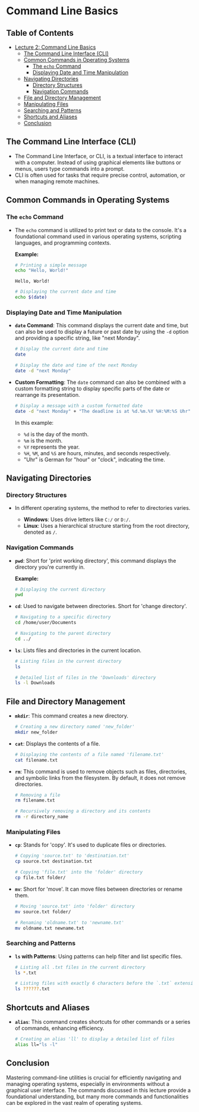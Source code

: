 # Command Line Basics


## Table of Contents

  - [Lecture 2: Command Line Basics](#lecture-2-command-line-basics)
    - [The Command Line Interface (CLI)](#the-command-line-interface-cli)
    - [Common Commands in Operating Systems](#common-commands-in-operating-systems)
      - [The `echo` Command](#the-echo-command)
      - [Displaying Date and Time Manipulation](#displaying-date-and-time-manipulation)
    - [Navigating Directories](#navigating-directories)
      - [Directory Structures](#directory-structures)
      - [Navigation Commands](#navigation-commands)
    - [File and Directory Management](#file-and-directory-management)
    - [Manipulating Files](#manipulating-files)
    - [Searching and Patterns](#searching-and-patterns)
    - [Shortcuts and Aliases](#shortcuts-and-aliases)
    - [Conclusion](#conclusion)
   
## The Command Line Interface (CLI)

- The Command Line Interface, or CLI, is a textual interface to interact with a computer. Instead of using graphical elements like buttons or menus, users type commands into a prompt.
- CLI is often used for tasks that require precise control, automation, or when managing remote machines.

## Common Commands in Operating Systems

### The `echo` Command

- The `echo` command is utilized to print text or data to the console. It's a foundational command used in various operating systems, scripting languages, and programming contexts.
  
  **Example:**
  ```bash
  # Printing a simple message
  echo "Hello, World!"
  ```
  ```
  Hello, World!
  ```

  ```bash
  # Displaying the current date and time
  echo $(date)
  ```

### Displaying Date and Time Manipulation

- **`date` Command**: This command displays the current date and time, but can also be used to display a future or past date by using the `-d` option and providing a specific string, like "next Monday".

  ```bash
  # Display the current date and time
  date
  ```

  ```bash
  # Display the date and time of the next Monday
  date -d "next Monday"
  ```

- **Custom Formatting**: The `date` command can also be combined with a custom formatting string to display specific parts of the date or rearrange its presentation.

  ```bash
  # Display a message with a custom formatted date
  date -d "next Monday" + "The deadline is at %d.%m.%Y %H:%M:%S Uhr"
  ```

  In this example:
  - `%d` is the day of the month.
  - `%m` is the month.
  - `%Y` represents the year.
  - `%H`, `%M`, and `%S` are hours, minutes, and seconds respectively.
  - "Uhr" is German for "hour" or "clock", indicating the time.
 
## Navigating Directories

### Directory Structures

- In different operating systems, the method to refer to directories varies.

  - **Windows**: Uses drive letters like `C:/` or `D:/`.
  - **Linux**: Uses a hierarchical structure starting from the root directory, denoted as `/`.

### Navigation Commands

- **`pwd`**: Short for 'print working directory', this command displays the directory you're currently in.
  
  **Example:**
  ```bash
  # Displaying the current directory
  pwd
  ```

- **`cd`**: Used to navigate between directories. Short for 'change directory'.
  
  ```bash
  # Navigating to a specific directory
  cd /home/user/Documents
  ```

  ```bash
  # Navigating to the parent directory
  cd ../
  ```

- **`ls`**: Lists files and directories in the current location.
  
  ```bash
  # Listing files in the current directory
  ls
  ```

  ```bash
  # Detailed list of files in the 'Downloads' directory
  ls -l Downloads
  ```

## File and Directory Management

- **`mkdir`**: This command creates a new directory.
  
  ```bash
  # Creating a new directory named 'new_folder'
  mkdir new_folder
  ```

- **`cat`**: Displays the contents of a file.
  
  ```bash
  # Displaying the contents of a file named 'filename.txt'
  cat filename.txt
  ```

- **`rm`**: This command is used to remove objects such as files, directories, and symbolic links from the filesystem. By default, it does not remove directories.

  ```bash
  # Removing a file
  rm filename.txt
  ```

  ```bash
  # Recursively removing a directory and its contents
  rm -r directory_name
  ```

### Manipulating Files

- **`cp`**: Stands for 'copy'. It's used to duplicate files or directories.
  
  ```bash
  # Copying 'source.txt' to 'destination.txt'
  cp source.txt destination.txt
  ```

  ```bash
  # Copying 'file.txt' into the 'folder' directory
  cp file.txt folder/
  ```

- **`mv`**: Short for 'move'. It can move files between directories or rename them.
  
  ```bash
  # Moving 'source.txt' into 'folder' directory
  mv source.txt folder/
  ```

  ```bash
  # Renaming 'oldname.txt' to 'newname.txt'
  mv oldname.txt newname.txt
  ```

### Searching and Patterns

- **`ls` with Patterns**: Using patterns can help filter and list specific files.
  
  ```bash
  # Listing all .txt files in the current directory
  ls *.txt
  ```

  ```bash
  # Listing files with exactly 6 characters before the `.txt` extension
  ls ??????.txt
  ```

## Shortcuts and Aliases

- **`alias`**: This command creates shortcuts for other commands or a series of commands, enhancing efficiency.

  ```bash
  # Creating an alias 'll' to display a detailed list of files
  alias ll="ls -l"
  ```

## Conclusion

Mastering command-line utilities is crucial for efficiently navigating and managing operating systems, especially in environments without a graphical user interface. The commands discussed in this lecture provide a foundational understanding, but many more commands and functionalities can be explored in the vast realm of operating systems.
